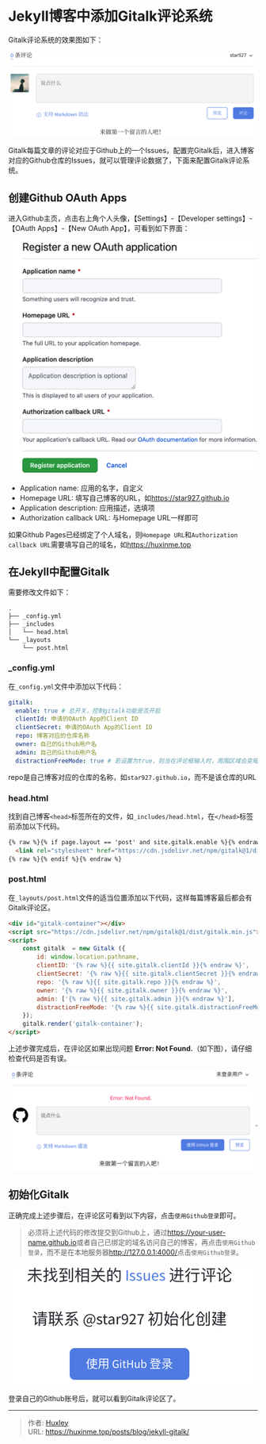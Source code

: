 # Jekyll博客中添加Gitalk评论系统


<!--more-->

Gitalk评论系统的效果图如下：

![gitalk](./images/gitalk.png)

Gitalk每篇文章的评论对应于Github上的一个Issues，配置完Gitalk后，进入博客对应的Github仓库的Issues，就可以管理评论数据了，下面来配置Gitalk评论系统。

## 创建Github OAuth Apps

进入Github主页，点击右上角个人头像，【Settings】-【Developer settings】-【OAuth Apps】-【New OAuth App】，可看到如下界面：

![github-oauth-app](./images/github-oauth-app.png)

- Application name: 应用的名字，自定义
- Homepage URL: 填写自己博客的URL，如<https://star927.github.io>
- Application description: 应用描述，选填项
- Authorization callback URL: 与Homepage URL一样即可

如果Github Pages已经绑定了个人域名，则`Homepage URL`和`Authorization callback URL`需要填写自己的域名，如<https://huxinme.top>

## 在Jekyll中配置Gitalk

需要修改文件如下：

```
.
├── _config.yml
├── _includes
│   └── head.html
└── _layouts
    └── post.html
```

### _config.yml

在`_config.yml`文件中添加以下代码：

```yml
gitalk:
  enable: true # 总开关，控制gitalk功能是否开启
  clientId: 申请的OAuth App的Client ID 
  clientSecret: 申请的OAuth App的Client ID
  repo: 博客对应的仓库名称
  owner: 自己的Github用户名
  admin: 自己的Github用户名
  distractionFreeMode: true # 若设置为true，则当在评论框输入时，周围区域会变暗
```

repo是自己博客对应的仓库的名称，如`star927.github.io`，而不是该仓库的URL

### head.html

找到自己博客`<head>`标签所在的文件，如`_includes/head.html`，在`</head>`标签前添加以下代码。

```html
{% raw %}{% if page.layout == 'post' and site.gitalk.enable %}{% endraw %}
  <link rel="stylesheet" href="https://cdn.jsdelivr.net/npm/gitalk@1/dist/gitalk.css">
{% raw %}{% endif %}{% endraw %}
```

### post.html

在`_layouts/post.html`文件的适当位置添加以下代码，这样每篇博客最后都会有Gitalk评论区。

```html
<div id="gitalk-container"></div>
<script src="https://cdn.jsdelivr.net/npm/gitalk@1/dist/gitalk.min.js"></script>
<script>
    const gitalk  = new Gitalk ({
        id: window.location.pathname,
        clientID: '{% raw %}{{ site.gitalk.clientId }}{% endraw %}',
        clientSecret: '{% raw %}{{ site.gitalk.clientSecret }}{% endraw %}',
        repo: '{% raw %}{{ site.gitalk.repo }}{% endraw %}',
        owner: '{% raw %}{{ site.gitalk.owner }}{% endraw %}',
        admin: ['{% raw %}{{ site.gitalk.admin }}{% endraw %}'],
        distractionFreeMode: '{% raw %}{{ site.gitalk.distractionFreeMode }}{% endraw %}'
    });
    gitalk.render('gitalk-container');
</script> 
```

上述步骤完成后，在评论区如果出现问题 **Error: Not Found.**（如下图），请仔细检查代码是否有误。

![gitalk-error-not-found](./images/gitalk-error-not-found.png)

## 初始化Gitalk

正确完成上述步骤后，在评论区可看到以下内容，点击`使用Github登录`即可。

> 必须将上述代码的修改提交到Github上，通过<https://your-user-name.github.io>或者自己已绑定的域名访问自己的博客，再点击`使用Github登录`，而不是在本地服务器<http://127.0.0.1:4000/>点击`使用Github登录`。

![gitalk-init](./images/gitalk-init.png)

登录自己的Github账号后，就可以看到Gitalk评论区了。


---

> 作者: [Huxley](https://huxinme.top)  
> URL: https://huxinme.top/posts/blog/jekyll-gitalk/  

